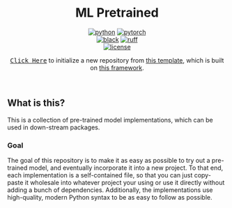 <div align="center">

# ML Pretrained

[![python](https://img.shields.io/badge/-Python_3.10-blue?logo=python&logoColor=white)](https://github.com/pre-commit/pre-commit)
[![pytorch](https://img.shields.io/badge/PyTorch_2.0+-ee4c2c?logo=pytorch&logoColor=white)](https://pytorch.org/get-started/locally/)
<br />
[![black](https://img.shields.io/badge/Code%20Style-Black-black.svg?labelColor=gray)](https://black.readthedocs.io/en/stable/)
[![ruff](https://img.shields.io/badge/Linter-Ruff-red.svg?labelColor=gray)](https://github.com/charliermarsh/ruff)
<br />
[![license](https://img.shields.io/badge/License-MIT-green.svg?labelColor=gray)](https://github.com/codekansas/ml-pretrained/blob/master/LICENSE)

[<kbd>Click Here</kbd>](https://github.com/codekansas/ml-project-template/generate) to initialize a new repository from [this template](https://github.com/codekansas/ml-project-template), which is built on [this framework](https://github.com/codekansas/ml-starter).

</div>

<br />

## What is this?

This is a collection of pre-trained model implementations, which can be used in down-stream packages.

### Goal

The goal of this repository is to make it as easy as possible to try out a pre-trained model, and eventually incorporate it into a new project. To that end, each implementation is a self-contained file, so that you can just copy-paste it wholesale into whatever project your using or use it directly without adding a bunch of dependencies. Additionally, the implementations use high-quality, modern Python syntax to be as easy to follow as possible.
